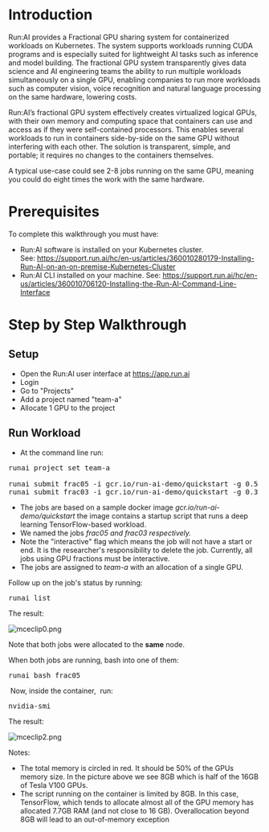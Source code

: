 # Introduction

Run:AI provides a Fractional GPU sharing system for containerized workloads on Kubernetes. The system supports workloads running CUDA programs and is especially suited for lightweight AI tasks such as inference and model building. The fractional GPU system transparently gives data science and AI engineering teams the ability to run multiple workloads simultaneously on a single GPU, enabling companies to run more workloads such as computer vision, voice recognition and natural language processing on the same hardware, lowering costs.

Run:AI’s fractional GPU system effectively creates virtualized logical GPUs, with their own memory and computing space that containers can use and access as if they were self-contained processors. This enables several workloads to run in containers side-by-side on the same GPU without interfering with each other. The solution is transparent, simple, and portable; it requires no changes to the containers themselves.

A typical use-case could see 2-8 jobs running on the same GPU, meaning you could do eight times the work with the same hardware.&nbsp;

# Prerequisites&nbsp;

To complete this walkthrough you must have:

*   Run:AI software is installed on your Kubernetes cluster. See:&nbsp;<https://support.run.ai/hc/en-us/articles/360010280179-Installing-Run-AI-on-an-on-premise-Kubernetes-Cluster>
*   Run:AI CLI installed on your machine. See:&nbsp;<https://support.run.ai/hc/en-us/articles/360010706120-Installing-the-Run-AI-Command-Line-Interface>

# Step by Step Walkthrough

## Setup

*   Open the Run:AI user interface at<span>&nbsp;</span><https://app.run.ai>
*   Login
*   Go to "Projects"
*   Add a project named "team-a"
*   Allocate 1 GPU to the project

## Run Workload

*   At the command line run:

<pre>runai project set team-a<br/><br/>runai submit frac05 -i gcr.io/run-ai-demo/quickstart -g 0.5 --interactive<br/>runai submit frac03 -i gcr.io/run-ai-demo/quickstart -g 0.3 --interactive </pre>

*   The jobs are based on a sample docker image<span>&nbsp;</span>_gcr.io/run-ai-demo/quickstart_ the image contains a startup script that runs a deep learning TensorFlow-based workload.
*   <span>We named the jobs&nbsp;_frac05&nbsp;_and_&nbsp;frac03&nbsp;_respectively_.&nbsp;_</span>
*   Note the "interactive" flag which means the job will not have a start or end. It is the researcher's responsibility to delete the job. Currently, all jobs using GPU fractions must be interactive.&nbsp;
*   The jobs are assigned to<span>&nbsp;</span>_team-a_<span>&nbsp;</span>with an allocation of a single GPU.&nbsp;

Follow up on the job's status by running:

<pre>runai list</pre>

The result:

![mceclip0.png](https://support.run.ai/hc/article_attachments/360013997340/mceclip0.png)

Note that both jobs were allocated to the __same__ node.

When both jobs are running, bash into one of them:

<pre>runai bash frac05</pre>

&nbsp;Now, inside the container,&nbsp; run:&nbsp;

<pre>nvidia-smi</pre>

The result:

![mceclip2.png](https://support.run.ai/hc/article_attachments/360014014239/mceclip2.png)

Notes:

*   The total memory is circled in red. It should be 50% of the GPUs memory size. In the picture above we see 8GB which is half of the 16GB of Tesla V100 GPUs.
*   The script running on the container is limited by 8GB. In this case, TensorFlow, which tends to allocate almost all of the GPU memory has allocated 7.7GB RAM (and not close to 16 GB). Overallocation beyond 8GB will lead to an out-of-memory exception